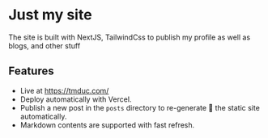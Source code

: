 # Just my site
The site is built with NextJS, TailwindCss to publish my profile as well as blogs, and other stuff

## Features
- Live at https://tmduc.com/
- Deploy automatically with Vercel.
- Publish a new post in the `posts` directory to re-generate 🚀 the static site automatically. 
- Markdown contents are supported with fast refresh.

